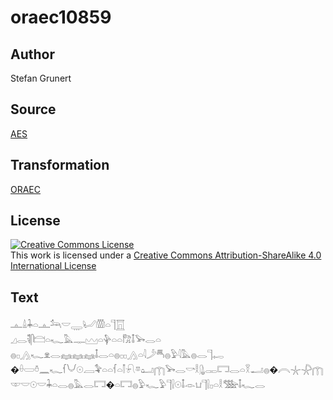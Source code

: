 # oraec10859

## Author

Stefan Grunert

## Source

[AES](https://github.com/simondschweitzer/aes)

## Transformation

[ORAEC](https://oraec.github.io/)

## License

<a rel="license" href="http://creativecommons.org/licenses/by-sa/4.0/"><img alt="Creative Commons License" style="border-width:0" src="https://i.creativecommons.org/l/by-sa/4.0/88x31.png" /></a><br />This work is licensed under a <a rel="license" href="http://creativecommons.org/licenses/by-sa/4.0/">Creative Commons Attribution-ShareAlike 4.0 International License</a>

## Text

𓊵𓏙𓇓𓏏𓊵𓃢𓎟𓇾𓂦𓏃𓏏𓊹𓉱<br>
𓈎𓂋𓌟𓋴𓊭𓏏𓆑𓅓𓊃𓈉𓏏𓊿𓏏𓏏𓀗𓄤𓅨𓂋𓏏<br>
𓐍𓊪𓂻𓆑𓁷𓂋𓈐𓈐𓈐𓄤𓂋𓏏𓐍𓊪𓊪𓂻𓏏𓇋𓌳𓄪𓐍𓅱𓇋𓅓𓐍𓂋𓊹𓉻<br>
�𓏐𓏳𓏊𓈖𓆑𓆳𓄋𓇳𓐙𓅝𓏏𓏏𓆳𓏏𓌐𓍯𓎼𓂠𓉲𓅨𓂋𓎡𓎛𓊮𓋉𓉐𓂋𓏏𓎝𓂝𓐍�𓇹𓇼𓇻𓉲𓎱𓎟𓇳𓎟𓇓𓏏𓂋𓐍𓅓𓂋𓉐�𓏏𓉐𓐍𓅱𓆑𓅱𓊹𓍛𓇳𓄤𓁹𓂓𓊹𓍛𓊪𓏏𓎛𓅢𓄤𓆑𓂋<br>
